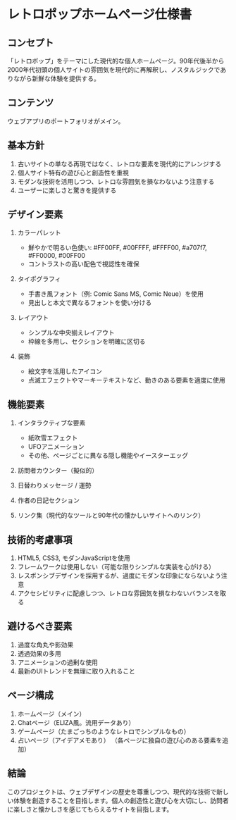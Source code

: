 # レトロポップホームページ仕様書

## コンセプト
「レトロポップ」をテーマにした現代的な個人ホームページ。90年代後半から2000年代初頭の個人サイトの雰囲気を現代的に再解釈し、ノスタルジックでありながら新鮮な体験を提供する。

## コンテンツ
ウェブアプリのポートフォリオがメイン。

## 基本方針
1. 古いサイトの単なる再現ではなく、レトロな要素を現代的にアレンジする
2. 個人サイト特有の遊び心と創造性を重視
3. モダンな技術を活用しつつ、レトロな雰囲気を損なわないよう注意する
4. ユーザーに楽しさと驚きを提供する

## デザイン要素
1. カラーパレット
   - 鮮やかで明るい色使い: #FF00FF, #00FFFF, #FFFF00, #a707f7, #FF0000, #00FF00
   - コントラストの高い配色で視認性を確保

2. タイポグラフィ
   - 手書き風フォント（例: Comic Sans MS, Comic Neue）を使用
   - 見出しと本文で異なるフォントを使い分ける

3. レイアウト
   - シンプルな中央揃えレイアウト
   - 枠線を多用し、セクションを明確に区切る

4. 装飾
   - 絵文字を活用したアイコン
   - 点滅エフェクトやマーキーテキストなど、動きのある要素を適度に使用

## 機能要素
1. インタラクティブな要素
   - 紙吹雪エフェクト
   - UFOアニメーション
   - その他、ページごとに異なる隠し機能やイースターエッグ

2. 訪問者カウンター（擬似的）

3. 日替わりメッセージ / 運勢

4. 作者の日記セクション

5. リンク集（現代的なツールと90年代の懐かしいサイトへのリンク）

## 技術的考慮事項
1. HTML5, CSS3, モダンJavaScriptを使用
2. フレームワークは使用しない（可能な限りシンプルな実装を心がける）
3. レスポンシブデザインを採用するが、過度にモダンな印象にならないよう注意
4. アクセシビリティに配慮しつつ、レトロな雰囲気を損なわないバランスを取る

## 避けるべき要素
1. 過度な角丸や影効果
2. 透過効果の多用
3. アニメーションの過剰な使用
4. 最新のUIトレンドを無理に取り入れること

## ページ構成
1. ホームページ（メイン）
2. Chatページ（ELIZA風。流用データあり）
3. ゲームページ（たまごっちのようなレトロでシンプルなもの）
4. 占いページ（アイデアメモあり）
（各ページに独自の遊び心のある要素を追加）

## 結論
このプロジェクトは、ウェブデザインの歴史を尊重しつつ、現代的な技術で新しい体験を創造することを目指します。個人の創造性と遊び心を大切にし、訪問者に楽しさと懐かしさを感じてもらえるサイトを目指します。
